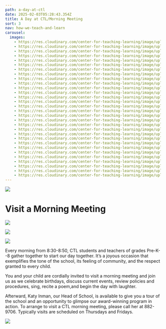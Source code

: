 ```yaml
---
path: a-day-at-ctl
date: 2025-02-03T05:28:43.354Z
title: A Day at CTL/Morning Meeting
sort: 3
nav: how-we-teach-and-learn
carousel:
  images:
    - https://res.cloudinary.com/center-for-teaching-learning/image/upload/v1710388214/unnamed-217_e6hd3l.jpg
    - https://res.cloudinary.com/center-for-teaching-learning/image/upload/v1710388253/unnamed-222_scykh2.jpg
    - https://res.cloudinary.com/center-for-teaching-learning/image/upload/v1710388293/unnamed-191_yimbqo.jpg
    - https://res.cloudinary.com/center-for-teaching-learning/image/upload/v1710388333/unnamed-86_ivkrd5.jpg
    - https://res.cloudinary.com/center-for-teaching-learning/image/upload/v1710388372/image-3_poi9ku.jpg
    - https://res.cloudinary.com/center-for-teaching-learning/image/upload/v1710388415/IMG_5713_fpc2cv.jpg
    - https://res.cloudinary.com/center-for-teaching-learning/image/upload/v1738559269/unnamed-920_g3w5l6.jpg
    - https://res.cloudinary.com/center-for-teaching-learning/image/upload/v1738559362/unnamed-927_nux3fs.jpg
    - https://res.cloudinary.com/center-for-teaching-learning/image/upload/v1738559401/unnamed-945_jnkgb1.jpg
    - https://res.cloudinary.com/center-for-teaching-learning/image/upload/v1738559138/unnamed-801_ydmgzp.jpg
    - https://res.cloudinary.com/center-for-teaching-learning/image/upload/v1738559442/unnamed-963_dm306q.jpg
    - https://res.cloudinary.com/center-for-teaching-learning/image/upload/v1738559322/IMG_1025_wuy7pb.jpg
    - https://res.cloudinary.com/center-for-teaching-learning/image/upload/v1738559476/unnamed-987_sq43jo.jpg
    - https://res.cloudinary.com/center-for-teaching-learning/image/upload/v1738559742/unnamed-1032_l7gax5.jpg
    - https://res.cloudinary.com/center-for-teaching-learning/image/upload/v1738559772/unnamed-1040_zpce9c.jpg
    - https://res.cloudinary.com/center-for-teaching-learning/image/upload/v1738559697/unnamed-990_gegn0t.jpg
    - https://res.cloudinary.com/center-for-teaching-learning/image/upload/v1738560321/unnamed-1106_gp9blr.jpg
    - https://res.cloudinary.com/center-for-teaching-learning/image/upload/v1738559940/unnamed-1041_tdene1.jpg
    - https://res.cloudinary.com/center-for-teaching-learning/image/upload/v1738560009/image-30_lqcvzz.jpg
    - https://res.cloudinary.com/center-for-teaching-learning/image/upload/v1738560243/IMG_1462_ue3u9c.jpg
    - https://res.cloudinary.com/center-for-teaching-learning/image/upload/v1738559972/unnamed-1043_nbtac3.jpg
    - https://res.cloudinary.com/center-for-teaching-learning/image/upload/v1738555626/image-27_vffyxz.jpg
    - https://res.cloudinary.com/center-for-teaching-learning/image/upload/v1738560158/IMG_8361_px018y.jpg
    - https://res.cloudinary.com/center-for-teaching-learning/image/upload/v1738560061/unnamed-1067_ti5ytc.jpg
    - https://res.cloudinary.com/center-for-teaching-learning/image/upload/v1738554537/IMG_1353_lfjyrg.jpg
    - https://res.cloudinary.com/center-for-teaching-learning/image/upload/v1738560360/unnamed-1093_quqjqz.jpg
    - https://res.cloudinary.com/center-for-teaching-learning/image/upload/v1738560411/unnamed-1027_prung5.jpg
    - https://res.cloudinary.com/center-for-teaching-learning/image/upload/v1738560479/unnamed-1136_u6geai.jpg
    - https://res.cloudinary.com/center-for-teaching-learning/image/upload/v1738560202/IMG_1445_m11ezy.jpg
    - https://res.cloudinary.com/center-for-teaching-learning/image/upload/v1738560512/unnamed-1146_awqijp.jpg
---
```

![](https://res.cloudinary.com/center-for-teaching-learning/image/upload/v1738560411/unnamed-1027_prung5.jpg)

# Visit a Morning Meeting

![](https://res.cloudinary.com/center-for-teaching-learning/image/upload/v1710385519/school.1080.37_rq7fgb_weebln.jpg)

![](https://res.cloudinary.com/center-for-teaching-learning/image/upload/v1738559138/unnamed-801_ydmgzp.jpg)

![](https://res.cloudinary.com/center-for-teaching-learning/image/upload/v1738559269/unnamed-920_g3w5l6.jpg)

Every morning from 8:30-8:50, CTL students and teachers of grades Pre-K--8 gather together to start our day together. It’s a joyous occasion that exemplifies the tone of the school, its feeling of community, and the respect granted to every child.

You and your child are cordially invited to visit a morning meeting and join us as we celebrate birthdays, discuss current events, review policies and procedures, sing, recite a poem,and begin the day with laughter.

Afterward, Katy Inman, our Head of School, is available to give you a tour of the school and an opportunity to glimpse our award-winning program in action. To arrange to visit a CTL morning meeting, please call her at 882-9706. Typically visits are scheduled on Thursdays and Fridays.

![](https://res.cloudinary.com/center-for-teaching-learning/image/upload/v1665867858/Home%20page%20photos/school.1080.27_epcg68.jpg)
